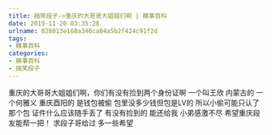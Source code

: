 ```yaml
---
title: 搞笑段子->重庆的大哥哥大姐姐们啊 | 糗事百科
date: 2019-11-20 03:35:28
urlname: 028013e168a346ca04a5b2f424c91f2d
tags: 
- 糗事百科
categories:
- 糗事百科
- 搞笑段子
---
```

重庆的大哥哥大姐姐们啊，你们有没有捡到两个身份证啊 一个叫王欣 内蒙古的 一个何雅义 重庆酉阳的 是钱包被偷 包里没多少钱但包是LV的 所以小偷可能只认了那个包 证件什么应该随手丢了 有没有捡到的 能还给我 小弟感激不尽 希望重庆段友能帮一把！ 求段子哥给过 多一些希望


